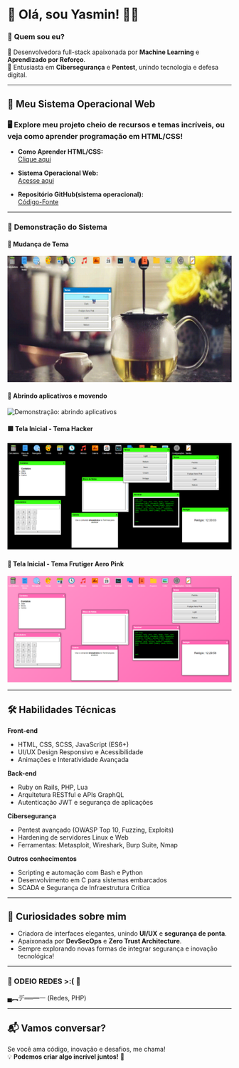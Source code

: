 # 👋 Olá, sou Yasmin! 👩‍💻

### 🔹 **Quem sou eu?**  
🎨 Desenvolvedora full-stack apaixonada por **Machine Learning** e **Aprendizado por Reforço**.  
🔐 Entusiasta em **Cibersegurança** e **Pentest**, unindo tecnologia e defesa digital.

---

## 🚀 **Meu Sistema Operacional Web**  
### 🖥️ Explore meu projeto cheio de recursos e temas incríveis, ou veja como aprender programação em HTML/CSS!  

- **Como Aprender HTML/CSS:**  
  [Clique aqui](https://yasminhtml1.github.io/Como-aprender-html-/)

- **Sistema Operacional Web:**  
  [Acesse aqui](https://yasminhtml1.github.io/meu-sistema-operacional/)

- **Repositório GitHub(sistema operacional):**  
  [Código-Fonte](https://github.com/YasminHtml1/meu-sistema-operacional)

---

### 📌 **Demonstração do Sistema**
#### 🎨 **Mudança de Tema**  
![Demonstração: alterando o tema](demonstração1.gif)

#### 📂 **Abrindo aplicativos e movendo**  
![Demonstração: abrindo aplicativos](demonstração2.gif)

#### 🟩 **Tela Inicial - Tema Hacker**  
![Tela Inicial - Tema Hacker](Site2.png)

#### 💖 **Tela Inicial - Tema Frutiger Aero Pink**  
![Tela Inicial - Tema Frutiger Aero Pink](Site.png)

---

## 🛠️ **Habilidades Técnicas**

**Front-end**  
- HTML, CSS, SCSS, JavaScript (ES6+)  
- UI/UX Design Responsivo e Acessibilidade  
- Animações e Interatividade Avançada  

**Back-end**  
- Ruby on Rails, PHP, Lua  
- Arquitetura RESTful e APIs GraphQL  
- Autenticação JWT e segurança de aplicações  

**Cibersegurança**  
- Pentest avançado (OWASP Top 10, Fuzzing, Exploits)  
- Hardening de servidores Linux e Web  
- Ferramentas: Metasploit, Wireshark, Burp Suite, Nmap  

**Outros conhecimentos**  
- Scripting e automação com Bash e Python  
- Desenvolvimento em C para sistemas embarcados  
- SCADA e Segurança de Infraestrutura Crítica  

---

## 🌟 **Curiosidades sobre mim**  
- Criadora de interfaces elegantes, unindo **UI/UX** e **segurança de ponta**.  
- Apaixonada por **DevSecOps** e **Zero Trust Architecture**.  
- Sempre explorando novas formas de integrar segurança e inovação tecnológica!  

---

### 🔐 ODEIO REDES >:( 🔐  
▄︻デ══━一 (Redes, PHP)  

---

## 📬 **Vamos conversar?**  
Se você ama código, inovação e desafios, me chama!  
💡 **Podemos criar algo incrível juntos!** 🚀

